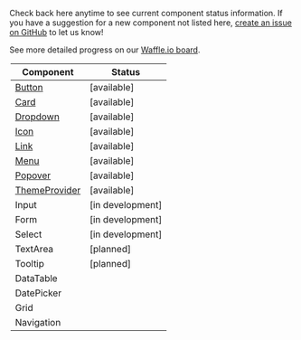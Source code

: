 Check back here anytime to see current component status information.
If you have a suggestion for a new component not listed here, [create an issue on GitHub](https://github.com/mineral-ui/mineral-ui/issues) to let us know!

See more detailed progress on our [Waffle.io board](https://waffle.io/mineral-ui/mineral-ui).

<Legend />

<!--
Labels:
  ~ new
  ~ experimental

Statuses:
  [available]
  [planned]
  [in development]
  [deprecated]
-->

| Component                                   | Status            |
|---------------------------------------------|-------------------|
| [Button](/components/button)                | [available]       |
| [Card](/components/card)                    | [available]       |
| [Dropdown](/components/dropdown)            | [available]       |
| [Icon](/components/icon)                    | [available]       |
| [Link](/components/link)                    | [available]       |
| [Menu](/components/menu)                    | [available]       |
| [Popover](/components/popover)              | [available]       |
| [ThemeProvider](/components/theme-provider) | [available]       |
| Input                                       | [in development]  |
| Form                                        | [in development]  |
| Select                                      | [in development]  |
| TextArea                                    | [planned]         |
| Tooltip                                     | [planned]         |
| DataTable                                   |                   |
| DatePicker                                  |                   |
| Grid                                        |                   |
| Navigation                                  |                   |
